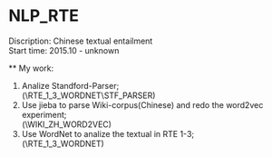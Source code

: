 # NLP_RTE

Discription: Chinese textual entailment</br>
Start time: 2015.10 - unknown

** My work:</br>
1. Analize Standford-Parser;</br>
(\RTE_1_3_WORDNET\STF_PARSER)</br>
2. Use jieba to parse Wiki-corpus(Chinese) and redo the word2vec experiment;</br>
(\WIKI_ZH_WORD2VEC)</br>
3. Use WordNet to analize the textual in RTE 1-3;</br>
(\RTE_1_3_WORDNET)</br>
